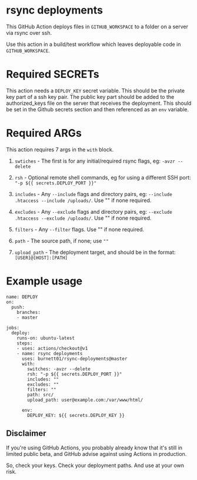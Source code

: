 # rsync deployments

This GitHub Action deploys files in `GITHUB_WORKSPACE` to a folder on a server via rsync over ssh. 

Use this action in a build/test workflow which leaves deployable code in `GITHUB_WORKSPACE`.

# Required SECRETs

This action needs a `DEPLOY_KEY` secret variable. This should be the private key part of a ssh key pair. The public key part should be added to the authorized_keys file on the server that receives the deployment. This should be set in the Github secrets section and then referenced as an `env` variable.

# Required ARGs

This action requires 7 args in the `with` block.

1. `swtiches` - The first is for any initial/required rsync flags, eg: `-avzr --delete`

2. `rsh` - Optional remote shell commands, eg for using a different SSH port: `"-p ${{ secrets.DEPLOY_PORT }}"`

3. `includes` - Any `--include` flags and directory pairs, eg: `--include .htaccess --include /uploads/`. Use "" if none required.

4. `excludes` - Any `--exclude` flags and directory pairs, eg: `--exclude .htaccess --exclude /uploads/`. Use "" if none required.

5. `filters` - Any `--filter` flags. Use "" if none required.

6. `path` - The source path, if none; use `""`

7. `upload_path` - The deployment target, and should be in the format: `[USER]@[HOST]:[PATH]`

# Example usage

```
name: DEPLOY
on:
  push:
    branches:
    - master

jobs:
  deploy:
    runs-on: ubuntu-latest
    steps:
    - uses: actions/checkout@v1
    - name: rsync deployments
      uses: burnett01/rsync-deployments@master
      with:
        switches: -avzr --delete
        rsh: "-p ${{ secrets.DEPLOY_PORT }}"
        includes: ""
        excludes: ""
        filters: ""
        path: src/
        upload_path: user@example.com:/var/www/html/

      env:
        DEPLOY_KEY: ${{ secrets.DEPLOY_KEY }}

```

## Disclaimer

If you're using GitHub Actions, you probably already know that it's still in limited public beta, and GitHub advise against using Actions in production. 

So, check your keys. Check your deployment paths. And use at your own risk.
